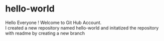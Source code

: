# hello-world

Hello Everyone !
  Welcome to Git Hub Account.  
  I created a new repository named hello-world and initatized the repository with readme by creating a new branch
